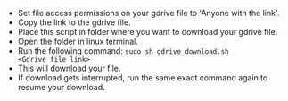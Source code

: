 - Set file access permissions on your gdrive file to 'Anyone with the link'.
- Copy the link to the gdrive file.
- Place this script in folder where you want to download your gdrive file.
- Open the folder in linux terminal.
- Run the following command: `sudo sh gdrive_download.sh <Gdrive_file_link>`
- This will download your file.
- If download gets interrupted, run the same exact command again to resume your download.
